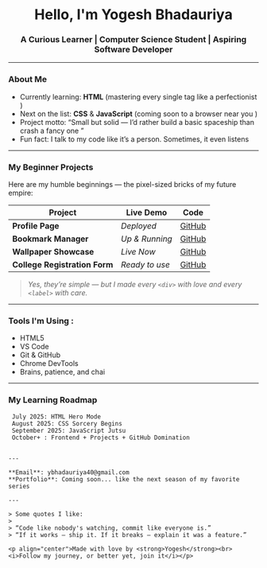 <h1 align="center">Hello, I'm Yogesh Bhadauriya</h1>
<h3 align="center">A Curious Learner |  Computer Science Student |  Aspiring Software Developer </h3>

---

###  About Me
-  Currently learning: **HTML** (mastering every single tag like a perfectionist )
-  Next on the list: **CSS** & **JavaScript** (coming soon to a browser near you )
-  Project motto: “Small but solid — I’d rather build a basic spaceship than crash a fancy one ”
-  Fun fact: I talk to my code like it’s a person. Sometimes, it even listens 

---

###  My Beginner Projects

Here are my humble beginnings — the pixel-sized bricks of my future empire:

|  Project |  Live Demo |  Code |
|-----------|--------------|----------|
|  **Profile Page** | *Deployed* | [GitHub](#) |
|  **Bookmark Manager** | *Up & Running* | [GitHub](#) |
|  **Wallpaper Showcase** | *Live Now* | [GitHub](#) |
|  **College Registration Form** | *Ready to use* | [GitHub](#) |

> _Yes, they’re simple — but I made every `<div>` with love and every `<label>` with care._

---

###  Tools I'm Using :

- HTML5 
- VS Code 
- Git & GitHub 
- Chrome DevTools 
- Brains, patience, and chai 

---

###  My Learning Roadmap

```plaintext
 July 2025: HTML Hero Mode
 August 2025: CSS Sorcery Begins 
 September 2025: JavaScript Jutsu 
 October+ : Frontend + Projects + GitHub Domination 


---

**Email**: ybhadauriya40@gmail.com  
**Portfolio**: Coming soon... like the next season of my favorite series  

---

> Some quotes I like:
> 
> “Code like nobody's watching, commit like everyone is.”  
> “If it works — ship it. If it breaks — explain it was a feature.”

<p align="center">Made with love by <strong>Yogesh</strong><br><i>Follow my journey, or better yet, join it</i></p>

